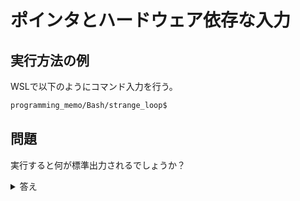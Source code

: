 # ポインタとハードウェア依存な入力
## 実行方法の例
WSLで以下のようにコマンド入力を行う。
```bash
programming_memo/Bash/strange_loop$ 
```

## 問題
実行すると何が標準出力されるでしょうか？  

<details>
<summary>答え</summary>

</details>